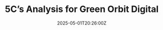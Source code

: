 ---
title: 5C’s Analysis for Green Orbit Digital
linkTitle: 5C’s Analysis for Green Orbit Digital
date: '2025-05-01T20:26:00Z'
weight: 1
description: Green Orbit Digital specializes in sustainable marketing for the space
  industry, targeting companies focused on eco-friendly practices. Key strengths include
  expertise in sustainability and partnerships with major space agencies, while challenges
  involve resource constraints and reliance on niche markets. The growing emphasis
  on sustainability and technological advancements shape its strategic approach.
draft: false
ref: 5cs-analysis-for-green-orbit-digital
---